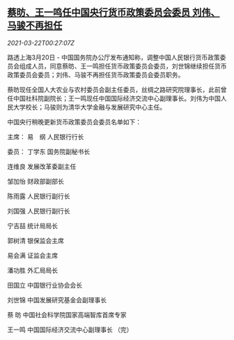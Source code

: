 <!--1616373064000-->
[蔡昉、王一鸣任中国央行货币政策委员会委员 刘伟、马骏不再担任](https://cn.reuters.com/article/pboc-appointments-0320-sat-idCNKBS2BE013)
------

<div><i>2021-03-22T00:27:07Z</i></div><p>路透上海3月20日 - 中国国务院办公厅发布通知称，调整中国人民银行货币政策委员会组成人员，同意蔡昉、王一鸣担任货币政策委员会委员，刘世锦继续担任货币政策委员会委员；刘伟、马骏不再担任货币政策委员会委员职务。</p><p>蔡昉现任全国人大农业与农村委员会副主任委员，丝绸之路研究院理事长，此前曾任中国社科院副院长；王一鸣现任中国国际经济交流中心副理事长。刘伟为中国人民大学校长；马骏则为清华大学金融与发展研究中心主任。</p><p>中国央行稍晚更新货币政策委员会委员名单如下：</p><p>主席： 易　纲 人民银行行长</p><p>委员： 丁学东 国务院副秘书长</p><p>连维良 发展改革委副主任</p><p>邹加怡 财政部副部长</p><p>陈雨露 人民银行副行长</p><p>刘国强 人民银行副行长 ﻿﻿</p><p>宁吉喆 统计局局长</p><p>郭树清 银保监会主席</p><p>易会满 证监会主席</p><p>潘功胜 外汇局局长</p><p>田国立 中国银行业协会会长</p><p>刘世锦 中国发展研究基金会副理事长</p><p>蔡 昉 中国社会科学院国家高端智库首席专家</p><p>王一鸣 中国国际经济交流中心副理事长 （完）</p>
